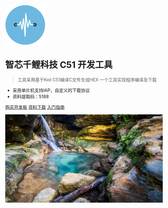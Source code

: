 ![logo](image/51.png)

# 智芯千鲤科技 C51 开发工具

> 工具采用基于Keil C51编译C文件生成HEX
> 一个工具实现程序编译及下载
* 采用单片机支持IAP，自定义的下载协议
* 资料提取码：5188

[购买开发板](https://item.taobao.com/item.htm?ft=t&id=632077843862)
[资料下载](https://pan.baidu.com/s/1nf6XIQ8PLSt9ilwjpBp5mg)
[入门指南](introduction/software_installation/README.md)
<!-- 背景图片 -->
![](image/6.jpg)